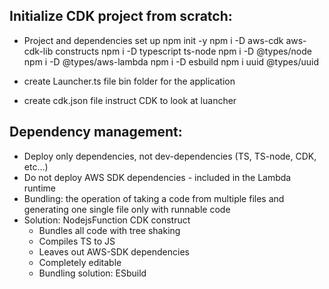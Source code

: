 ## Initialize CDK project from scratch:

- Project and dependencies set up
  npm init -y
  npm i -D aws-cdk aws-cdk-lib constructs
  npm i -D typescript ts-node
  npm i -D @types/node
  npm i -D @types/aws-lambda
  npm i -D esbuild
  npm i uuid @types/uuid

- create Launcher.ts file
  bin folder for the application

- create cdk.json file
  instruct CDK to look at luancher


## Dependency management:
- Deploy only dependencies, not dev-dependencies (TS, TS-node, CDK, etc...)
- Do not deploy AWS SDK dependencies - included in the Lambda runtime
- Bundling: the operation of taking a code from multiple files and generating one single file only with runnable code
- Solution: NodejsFunction CDK construct
  - Bundles all code with tree shaking
  - Compiles TS to JS
  - Leaves out AWS-SDK dependencies
  - Completely editable
  - Bundling solution: ESbuild